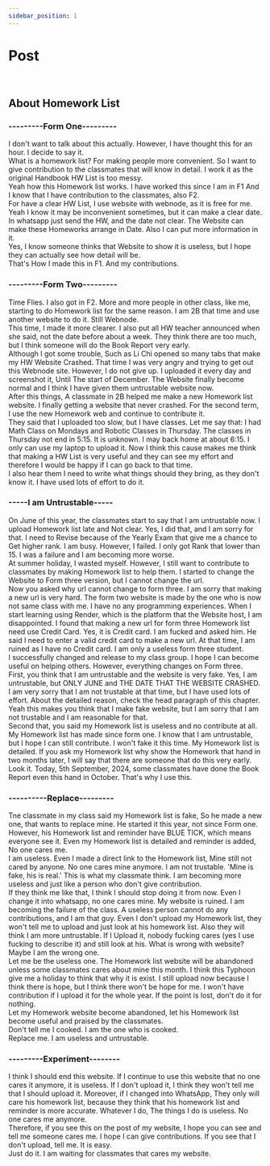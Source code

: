 ```yaml
---
sidebar_position: 1
---
```


# Post
<br/>
<h2>About Homework List</h2>

<h3>---------Form One---------</h3>
I don't want to talk about this actually. However, I have thought this for an hour. I decide to say it.
<br/>What is a homework list? For making people more convenient. So I want to give contribution to the classmates that will know in detail. I work it as the original Handbook HW List is too messy.
<br/>Yeah how this Homework list works. I have worked this since I am in F1 And I know that I have contribution to the classmates, also F2.
<br/>For have a clear HW List, I use website with webnode, as it is free for me. Yeah I know it may be inconvenient sometimes, but it can make a clear date. In whatsapp just send the HW, and the date not clear. The Website can make these Homeworks arrange in Date. Also I can put more information in it. 
<br/>Yes, I know someone thinks that Website to show it is useless, but I hope they can actually see how detail will be.
<br/>That's How I made this in F1. And my contributions.
<br/>
<h3>---------Form Two---------</h3>
Time Flies. I also got in F2. More and more people in other class, like me, starting to do Homework list for the same reason. I am 2B that time and use another website to do it. Still Webnode.
<br/>This time, I made it more clearer. I also put all HW teacher announced when she said, not the date before about a week. They think there are too much, but I think someone will do the Book Report very early.
<br/>Although I got some trouble, Such as Li Chi opened so many tabs that make my HW Website Crashed. That time I was very angry and trying to get out this Webnode site. However, I do not give up. I uploaded it every day and screenshot it, Until The start of December. The Website finally become normal and I think I have given them untrustable website now.
<br/>After this things, A classmate in 2B helped me make a new Homework list website. I finally getting a website that never crashed. For the second term, I use the new Homework web and continue to contribute it. 
<br/>They said that I uploaded too slow, but I have classes. Let me say that: I had Math Class on Mondays and Robotic Classes in Thursday. The classes in Thursday not end in 5:15. It is unknown. I may back home at about 6:15. I only can use my laptop to upload it. Now I think this cause makes me think that making a HW List is very useful and they can see my effort and therefore I would be happy if I can go back to that time. 
<br/>I also hear them I need to write what things should they bring, as they don't know it. I have used lots of effort to do it.
<br/>
<h3>-----I am Untrustable-----</h3>
On June of this year, the classmates start to say that I am untrustable now. I upload Homework list late and Not clear. Yes, I did that, and I am sorry for that. I need to Revise because of the Yearly Exam that give me a chance to Get higher rank. I am busy. However, I failed. I only got Rank that lower than 15. I was a failure and I am becoming more worse. 
<br/>At summer holiday, I wasted myself. However, I still want to contribute to classmates by making Homework list to help them. I started to change the Website to Form three version, but I cannot change the url. 
<br/>Now you asked why url cannot change to form three. I am sorry that making a new url is very hard. The form two website is made by the one who is now not same class with me. I have no any programming experiences. When I start learning using Render, which is the platform that the Website host, I am disappointed. I found that making a new url for form three Homework list need use Credit Card. Yes, it is Credit card. I am fucked and asked him. He said I need to enter a valid credit card to make a new url. At that time, I am ruined as I have no Credit card. I am only a useless form three student.
<br/>I successfully changed and release to my class group. I hope I can become useful on helping others. However, everything changes on Form three.
<br/>First, you think that I am untrustable and the website is very fake. Yes, I am untrustable, but ONLY JUNE and THE DATE THAT THE WEBSITE CRASHED. I am very sorry that I am not trustable at that time, but I have used lots of effort. About the detailed reason, check the head paragraph of this chapter. Yeah this makes you think that I make fake website, but I am sorry that I am not trustable and I am reasonable for that.
<br/>Second that, you said my Homework list is useless and no contribute at all. My Homework list has made since form one. I know that I am untrustable, but I hope I can still contribute. I won't fake it this time. My Homework list is detailed. If you ask my Homework list why show the Homework that hand in two months later, I will say that there are someone that do this very early. Look it. Today, 5th September, 2024, some classmates have done the Book Report even this hand in October. That's why I use this. 
<br/>
<h3>----------Replace---------</h3>
Tne classmate in my class said my Homework list is fake, So he made a new one, that wants to replace mine. He started it this year, not since Form one. However, his Homework list and reminder have BLUE TICK, which means everyone see it. Even my Homework list is detailed and reminder is added, No one cares me.
<br/>I am useless. Even I made a direct link to the Homework list, Mine still not cared by anyone. No one cares mine anymore. I am not trustable. 'Mine is fake, his is real.' This is what my classmate think. I am becoming more useless and just like a person who don't give contribution. 
<br/>If they think me like that, I think I should stop doing it from now. Even I change it into whatsapp, no one cares mine. My website is ruined. I am becoming the failure of the class. A useless person cannot do any contributions, and I am that guy. Even I don't upload my Homework list, they won't tell me to upload and just look at his homework list. Also they will think I am more untrustable. If I Upload it, nobody fucking cares (yes I use fucking to describe it) and still look at his. What is wrong with website? Maybe I am the wrong one.
<br/>Let me be the useless one. The Homework list website will be abandoned unless some classmates cares about mine this month. I think this Typhoon give me a holiday to think that why it is exist. I still upload now because I think there is hope, but I think there won't be hope for me. I won't have contribution if I upload it for the whole year. If the point is lost, don't do it for nothing.
<br/>Let my Homework website become abandoned, let his Homework list become useful and praised by the classmates.
<br/>Don't tell me I cooked. I am the one who is cooked. 
<br/>Replace me. I am useless and untrustable.
<br/>
<h3>---------Experiment--------</h3>
I think I should end this website. If I continue to use this website that no one cares it anymore, it is useless. If I don't upload it, I think they won't tell me that I should upload it. Moreover, if I changed into WhatsApp, They only will care his homework list, because they think that his homework list and reminder is more accurate. Whatever I do, The things I do is useless. No one cares me anymore.
<br/>Therefore, if you see this on the post of my website, I hope you can see and tell me someone cares me. I hope I can give contributions. If you see that I don't upload, tell me. It is easy.
<br/>Just do it. I am waiting for classmates that cares my website.